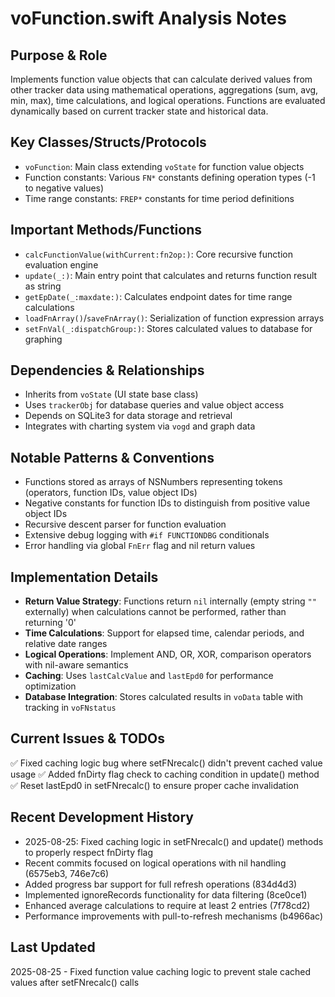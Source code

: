 # voFunction.swift Analysis Notes

## Purpose & Role
Implements function value objects that can calculate derived values from other tracker data using mathematical operations, aggregations (sum, avg, min, max), time calculations, and logical operations. Functions are evaluated dynamically based on current tracker state and historical data.

## Key Classes/Structs/Protocols
- `voFunction`: Main class extending `voState` for function value objects
- Function constants: Various `FN*` constants defining operation types (-1 to negative values)
- Time range constants: `FREP*` constants for time period definitions

## Important Methods/Functions
- `calcFunctionValue(withCurrent:fn2op:)`: Core recursive function evaluation engine
- `update(_:)`: Main entry point that calculates and returns function result as string
- `getEpDate(_:maxdate:)`: Calculates endpoint dates for time range calculations
- `loadFnArray()`/`saveFnArray()`: Serialization of function expression arrays
- `setFnVal(_:dispatchGroup:)`: Stores calculated values to database for graphing

## Dependencies & Relationships
- Inherits from `voState` (UI state base class)
- Uses `trackerObj` for database queries and value object access
- Depends on SQLite3 for data storage and retrieval
- Integrates with charting system via `vogd` and graph data

## Notable Patterns & Conventions
- Functions stored as arrays of NSNumbers representing tokens (operators, function IDs, value object IDs)
- Negative constants for function IDs to distinguish from positive value object IDs
- Recursive descent parser for function evaluation
- Extensive debug logging with `#if FUNCTIONDBG` conditionals
- Error handling via global `FnErr` flag and nil return values

## Implementation Details
- **Return Value Strategy**: Functions return `nil` internally (empty string `""` externally) when calculations cannot be performed, rather than returning '0'
- **Time Calculations**: Support for elapsed time, calendar periods, and relative date ranges
- **Logical Operations**: Implement AND, OR, XOR, comparison operators with nil-aware semantics
- **Caching**: Uses `lastCalcValue` and `lastEpd0` for performance optimization
- **Database Integration**: Stores calculated results in `voData` table with tracking in `voFNstatus`

## Current Issues & TODOs
✅ Fixed caching logic bug where setFNrecalc() didn't prevent cached value usage
✅ Added fnDirty flag check to caching condition in update() method
✅ Reset lastEpd0 in setFNrecalc() to ensure proper cache invalidation

## Recent Development History
- 2025-08-25: Fixed caching logic in setFNrecalc() and update() methods to properly respect fnDirty flag
- Recent commits focused on logical operations with nil handling (6575eb3, 746e7c6)
- Added progress bar support for full refresh operations (834d4d3)
- Implemented ignoreRecords functionality for data filtering (8ce0ce1)
- Enhanced average calculations to require at least 2 entries (7f78cd2)
- Performance improvements with pull-to-refresh mechanisms (b4966ac)

## Last Updated
2025-08-25 - Fixed function value caching logic to prevent stale cached values after setFNrecalc() calls